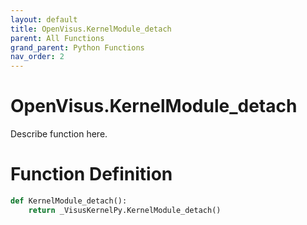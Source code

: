 ```yaml
---
layout: default
title: OpenVisus.KernelModule_detach
parent: All Functions
grand_parent: Python Functions
nav_order: 2
---
```


# OpenVisus.KernelModule_detach

Describe function here.

# Function Definition

```python
def KernelModule_detach():
    return _VisusKernelPy.KernelModule_detach()
```